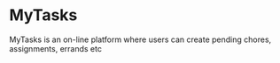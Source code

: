 # MyTasks
MyTasks is an on-line platform where users can create pending chores, assignments, errands etc
